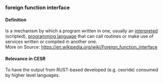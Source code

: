 ### foreign function interface

<h4>Definition</h4><p>Is a mechanism by which a program written in one, usually an <a href="https://en.wikipedia.org/wiki/Interpreted_(programming_languages)">interpreted</a> (scripted), <a href="https://en.wikipedia.org/wiki/Programming_language">programming language</a> that can call routines or make use of services written or compiled in another one.<br>More on Source: <a href="https://en.wikipedia.org/wiki/Foreign_function_interface">https://en.wikipedia.org/wiki/Foreign_function_interface</a></p><h4>Relevance in CESR</h4><p>To have the output from RUST-based developed (e.g. cesride) consumed by higher level languages.</p>